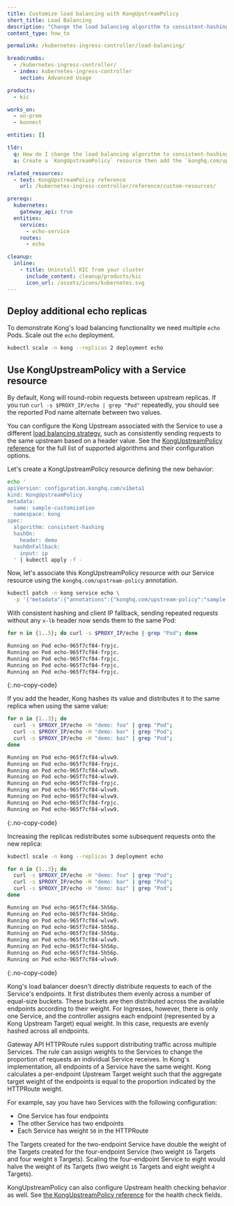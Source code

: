```yaml
---
title: Customize load balancing with KongUpstreamPolicy
short_title: Load Balancing
description: "Change the load balancing algorithm to consistent-hashing based on an incoming header"
content_type: how_to

permalink: /kubernetes-ingress-controller/load-balancing/

breadcrumbs:
  - /kubernetes-ingress-controller/
  - index: kubernetes-ingress-controller
    section: Advanced Usage

products:
  - kic

works_on:
  - on-prem
  - konnect

entities: []

tldr:
  q: How do I change the load balancing algorithm to consistent-hashing?
  a: Create a `KongUpstreamPolicy` resource then add the `konghq.com/upstream-policy` annotation to your Service

related_resources:
  - text: KongUpstreamPolicy reference
    url: /kubernetes-ingress-controller/reference/custom-resources/

prereqs:
  kubernetes:
    gateway_api: true
  entities:
    services:
      - echo-service
    routes:
      - echo

cleanup:
  inline:
    - title: Uninstall KIC from your cluster
      include_content: cleanup/products/kic
      icon_url: /assets/icons/kubernetes.svg
---
```


## Deploy additional echo replicas

To demonstrate Kong's load balancing functionality we need multiple `echo` Pods. Scale out the `echo` deployment.

```bash
kubectl scale -n kong --replicas 2 deployment echo
```

## Use KongUpstreamPolicy with a Service resource

By default, Kong will round-robin requests between upstream replicas. If you run `curl -s $PROXY_IP/echo | grep "Pod"` repeatedly, you should see the reported Pod name alternate between two values.

You can configure the Kong Upstream associated with the Service to use a different [load balancing strategy](/gateway/load-balancing/), such as consistently sending requests to the same upstream based on a header value. See the [KongUpstreamPolicy reference](/kubernetes-ingress-controller/reference/custom-resources/#kongupstreampolicy) for the full list of supported algorithms and their configuration options. 

Let's create a KongUpstreamPolicy resource defining the new behavior:

```bash
echo '
apiVersion: configuration.konghq.com/v1beta1
kind: KongUpstreamPolicy
metadata:
  name: sample-customization
  namespace: kong
spec:
  algorithm: consistent-hashing
  hashOn:
    header: demo
  hashOnFallback:
    input: ip
  ' | kubectl apply -f -
```

Now, let's associate this KongUpstreamPolicy resource with our Service resource
using the `konghq.com/upstream-policy` annotation.

```bash
kubectl patch -n kong service echo \
  -p '{"metadata":{"annotations":{"konghq.com/upstream-policy":"sample-customization"}}}'
```

With consistent hashing and client IP fallback, sending repeated requests without any `x-lb` header now sends them to the same Pod:

```bash
for n in {1..5}; do curl -s $PROXY_IP/echo | grep "Pod"; done
```

```bash
Running on Pod echo-965f7cf84-frpjc.
Running on Pod echo-965f7cf84-frpjc.
Running on Pod echo-965f7cf84-frpjc.
Running on Pod echo-965f7cf84-frpjc.
Running on Pod echo-965f7cf84-frpjc.
```
{:.no-copy-code}

If you add the header, Kong hashes its value and distributes it to the
same replica when using the same value:

```bash
for n in {1..3}; do
  curl -s $PROXY_IP/echo -H "demo: foo" | grep "Pod";
  curl -s $PROXY_IP/echo -H "demo: bar" | grep "Pod";
  curl -s $PROXY_IP/echo -H "demo: baz" | grep "Pod";
done
```

```bash
Running on Pod echo-965f7cf84-wlvw9.
Running on Pod echo-965f7cf84-frpjc.
Running on Pod echo-965f7cf84-wlvw9.
Running on Pod echo-965f7cf84-wlvw9.
Running on Pod echo-965f7cf84-frpjc.
Running on Pod echo-965f7cf84-wlvw9.
Running on Pod echo-965f7cf84-wlvw9.
Running on Pod echo-965f7cf84-frpjc.
Running on Pod echo-965f7cf84-wlvw9.
```
{:.no-copy-code}

Increasing the replicas redistributes some subsequent requests onto the new
replica:

```bash
kubectl scale -n kong --replicas 3 deployment echo
```

```bash
for n in {1..3}; do
  curl -s $PROXY_IP/echo -H "demo: foo" | grep "Pod";
  curl -s $PROXY_IP/echo -H "demo: bar" | grep "Pod";
  curl -s $PROXY_IP/echo -H "demo: baz" | grep "Pod";
done
```

```bash
Running on Pod echo-965f7cf84-5h56p.
Running on Pod echo-965f7cf84-5h56p.
Running on Pod echo-965f7cf84-wlvw9.
Running on Pod echo-965f7cf84-5h56p.
Running on Pod echo-965f7cf84-5h56p.
Running on Pod echo-965f7cf84-wlvw9.
Running on Pod echo-965f7cf84-5h56p.
Running on Pod echo-965f7cf84-5h56p.
Running on Pod echo-965f7cf84-wlvw9.
```
{:.no-copy-code}


Kong's load balancer doesn't directly distribute requests to each of the Service's endpoints. It first distributes them evenly across a number of equal-size buckets. These buckets are then distributed across the available endpoints according to their weight. For Ingresses, however, there is only one Service, and the controller assigns each endpoint (represented by a Kong Upstream Target) equal weight. In this case, requests are evenly hashed across all endpoints.

Gateway API HTTPRoute rules support distributing traffic across multiple Services. The rule can assign weights to the Services to change the proportion of requests an individual Service receives. In Kong's implementation, all endpoints of a Service have the same weight. Kong calculates a per-endpoint Upstream Target weight such that the aggregate target weight of the endpoints is equal to the proportion indicated by the HTTPRoute weight.

For example, say you have two Services with the following configuration:

 * One Service has four endpoints
 * The other Service has two endpoints
 * Each Service has weight `50` in the HTTPRoute

The Targets created for the two-endpoint Service have double the weight of the Targets created for the four-endpoint Service (two weight `16` Targets and four weight `8` Targets). Scaling the four-endpoint Service to eight would halve the weight of its Targets (two weight `16` Targets and eight weight `4` Targets).

KongUpstreamPolicy can also configure Upstream health checking behavior as well. See [the KongUpstreamPolicy reference](/kubernetes-ingress-controller/reference/custom-resources/#kongupstreampolicy) for the health check fields.
